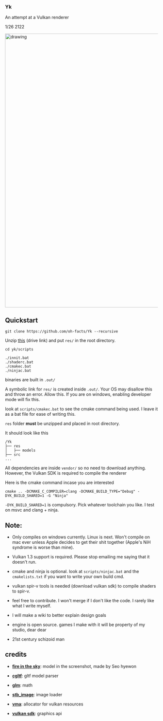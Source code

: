 ### Yk

An attempt at a Vulkan renderer

1/26 2122

<img src="https://github.com/oh-facts/Yk/assets/125090383/812c393e-b138-4b24-b8ef-93e82e46b852" alt="drawing" width="900"/>

## Quickstart

```
git clone https://github.com/oh-facts/Yk --recursive
```

Unzip [this](https://drive.google.com/drive/folders/1HdYLU3ol2YaoFkgIoVk8wFlecx9lTBLY?usp=sharing) (drive link) and put `res/` in the root directory.

```
cd yk/scripts

./innit.bat
./shaderc.bat
./cmakec.bat
./ninjac.bat
```

binaries are built in `.out/`

A symbolic link for `res/` is created inside `.out/`. Your OS may disallow this and throw an error. Allow this. If you are on windows,
enabling developer mode will fix this.

look at `scripts/cmakec.bat` to see the cmake command being used. I leave it as a bat file for ease of writing this.

`res` folder **must** be unzipped and placed in root directory.

It should look like this
```
/Yk
├── res
│   ├── models
├── src
...
```

All dependencies are inside `vendor/` so no need to download anything. However, the Vulkan SDK is required to compile the renderer

Here is the cmake command incase you are interested
```
cmake .. -DCMAKE_C_COMPILER=clang -DCMAKE_BUILD_TYPE="Debug" -DYK_BUILD_SHARED=1 -G "Ninja"
```

`-DYK_BUILD_SHARED=1` is compulsory. Pick whatever toolchain you like. I test on msvc and clang + ninja.

  ## Note:

- Only compiles on windows currently. Linux is next. Won't compile on mac ever unless Apple decides to get their shit together (Apple's NiH syndrome is worse than mine).

- Vulkan 1.3 support is required. Please stop emailing me saying that it doesn't run.

- cmake and ninja is optional. look at `scripts/ninjac.bat` and the `cmakelists.txt` if you want to write your own build cmd.

- vulkan spir-v tools is needed (download vulkan sdk) to compile shaders to spir-v.

- feel free to contribute. I won't merge if I don't like the code. I rarely like what I write myself.

- I will make a wiki to better explain design goals

- engine is open source. games I make with it will be property of my studio, dear dear

- 21st century schizoid man


## credits

- **[fire in the sky](https://sketchfab.com/3d-models/fire-in-the-sky-06d903f5dc5245699adf38192f77fbb6)**: model in the screenshot, made by Seo hyewon

-  **[cgltf](https://github.com/jkuhlmann/cgltf/tree/master)**: gltf model parser

-  **[glm](https://github.com/g-truc/glm/tree/master)**: math
  
-  **[stb_image](https://github.com/nothings/stb)**: image loader
  
- **[vma](https://github.com/GPUOpen-LibrariesAndSDKs/VulkanMemoryAllocator)**: allocator for vulkan resources

- **[vulkan sdk](https://www.lunarg.com/vulkan-sdk/)**: graphics api
